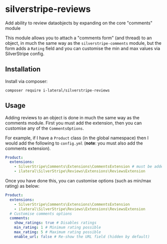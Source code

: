 # silverstripe-reviews

Add ability to review dataobjects by expanding on the core "comments" module

This module allows you to attach a "comments form" (and thread) to an object,
in much the same way as the `silverstripe-comments` module, but the form
adds a `Rating` field and you can customise the min and max values via
SilverStripe config.

## Installation

Install via composer:

    composer require i-lateral/silverstripe-reviews

## Usage

Adding reviews to an object is done in much the same way as the comments module.
First you must add the extension, then you can customise any of the `CommentsOptions`.

For example, if I have a `Product` class (in the global namespace) then I would add the
following to `config.yml` (**note**: you must also add the comments extension).

```yml
Product:
  extensions:
    - SilverStripe\Comments\Extensions\CommentsExtension # must be added first
    - ilateral\SilverStripe\Reviews\Extensions\ReviewsExtension
```

Once you have done this, you can customise options (such as min/max rating) as below:

```yml
Product:
  extensions:
    - SilverStripe\Comments\Extensions\CommentsExtension
    - ilateral\SilverStripe\Reviews\Extensions\ReviewsExtension
  # Customise comments options
  comments:
    show_ratings: true # Disables ratings
    min_rating: 1 # Minimum rating possible
    max_rating: 5 # Maximum rating possible 
    enable_url: false # Re-show the URL field (hidden by default)
```